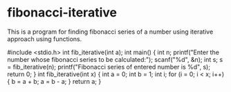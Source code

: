 # fibonacci-iterative
This is a program for finding fibonacci series of a number using iterative approach using functions.


#include <stdio.h>
int fib_iterative(int a);
int main()
{
    int n;
    printf("Enter the number whose fibonacci series to be calculated:");
    scanf("%d", &n);
    int s;
    s = fib_iterative(n);
    printf("Fibonacci series of entered number is %d", s);
    return 0;
}
int fib_iterative(int x)
{
    int a = 0;
    int b = 1;
    int i;
    for (i = 0; i < x; i++)
    {
        b = a + b;
        a = b - a;
    }
    return a;
}
